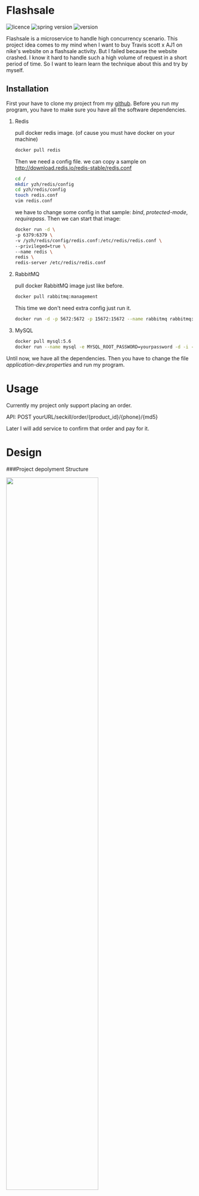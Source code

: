 # Flashsale

![licence](<https://img.shields.io/badge/license-mit-brightgreen>) ![spring version](<https://img.shields.io/badge/SpringBoot-2.1.2.RELEASE-brightgreen>) ![version](<https://img.shields.io/badge/version-1.0.0-brightgreen>)

Flashsale is a microservice to handle high concurrency scenario. This project idea comes to my mind when I want to buy Travis scott x AJ1 on nike's website on a flashsale activity. But I failed because the website crashed. I know it hard to handle such a high volume of request in a short period of time. So I want to learn learn the technique about this and try by myself.

## Installation

First your have to clone my project from my [github](https://www.github.com/zhangyu1402/flashsale). Before you run my program, you have to make sure you have all the software dependencies.

1. Redis

   pull docker redis image. (of cause you must have docker on your machine)

   ```bash
   docker pull redis
   ```

   Then we need a config file. we can copy a sample on <http://download.redis.io/redis-stable/redis.conf> 

   ```bash
   cd /
   mkdir yzh/redis/config
   cd yzh/redis/config
   touch redis.conf
   vim redis.conf
   ```

   we have to change some config in that sample:  _bind_, _protected-mode_, _requirepass_. Then we can start that image:

   ```bash
   docker run -d \
   -p 6379:6379 \
   -v /yzh/redis/config/redis.conf:/etc/redis/redis.conf \
   --privileged=true \
   --name redis \
   redis \
   redis-server /etc/redis/redis.conf
   ```

2. RabbitMQ

   pull docker RabbitMQ image just like before.

   ```bash
   docker pull rabbitmq:management
   ```

   This time we don't need extra config just run it.

   ```bash
   docker run -d -p 5672:5672 -p 15672:15672 --name rabbitmq rabbitmq:management
   ```

3. MySQL

   ```bash
   docker pull mysql:5.6
   docker run --name mysql -e MYSQL_ROOT_PASSWORD=yourpassword -d -i -p 3306:3306 --restart=always  mysql:5.6
   ```

Until now, we have all the dependencies. Then you have to change the file _application-dev.properties_ and run my program. 

# Usage

Currently my project only support placing an order. 

API: POST  yourURL/seckill/order/{product_id}/{phone}/{md5}

Later I will add  service to confirm that order and pay for it. 

# Design

###Project depolyment Structure 

<img src="/Users/zhangyu/Desktop/seckill_img1.png" width="70%"/>



###Seckill Work Flow

<img src="/Users/zhangyu/Desktop/seckill_img2.png" width="85%"/>

## Contributing

 Feel free to dive in! [Open an issue ](https://github.com/zhangyu1402/flashsale/issues/new) or submit PRs.



## License

 [MIT](https://opensource.org/licenses/MIT) © Yu Zhang


